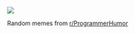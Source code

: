 ![](https://preview.redd.it/uxr5y9c1r1rf1.png?width=640&crop=smart&auto=webp&s=9d981585d7bf02187661663f557f1e10c58b40ec)

 Random memes from [r/ProgrammerHumor](https://www.reddit.com/r/ProgrammerHumor/)
